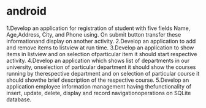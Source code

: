 # android

1.Develop an application for registration of student with five fields Name, Age,Address, City, and Phone using. On submit button transfer these informationand display on another activity.
2.Develop an application to add and remove items to listview at run time.
3.Develop   an   application   to   show   items   in   listview   and   on   selection   ofparticular item it should start respective activity.
4.Develop an application which shows list of departments in our university, onselection of particular department it should show the courses running by therespective  department  and  on  selection  of  particular  course  it  should  showthe brief description of the respective course.
5.Develop   an   application   employee   information   management   having   thefunctionality   of   insert,   update,   delete,   display   and   record   navigationoperations on SQLite database.
